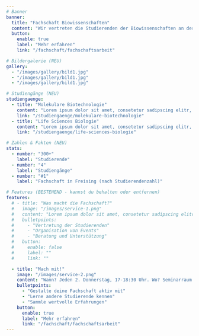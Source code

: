 ```yaml
---
# Banner
banner:
  title: "Fachschaft Biowissenschaften"
  content: "Wir vertreten die Studierenden der Biowissenschaften an der TUM School of Life Sciences in Freising."
  button:
    enable: true
    label: "Mehr erfahren"
    link: "/fachschaft/fachschaftsarbeit"

# Bildergalerie (NEU)
gallery:
  - "/images/gallery/bild1.jpg"
  - "/images/gallery/bild1.jpg"
  - "/images/gallery/bild1.jpg"

# Studiengänge (NEU)
studiengaenge:
  - title: "Molekulare Biotechnologie"
    content: "Lorem ipsum dolor sit amet, consetetur sadipscing elitr, sed diam nonumy eirmod tempor invidunt..."
    link: "/studiengaenge/molekulare-biotechnologie"
  - title: "Life Sciences Biologie"
    content: "Lorem ipsum dolor sit amet, consetetur sadipscing elitr, sed diam nonumy eirmod tempor invidunt..."
    link: "/studiengaenge/life-sciences-biologie"

# Zahlen & Fakten (NEU)
stats:
  - number: "300+"
    label: "Studierende"
  - number: "4"
    label: "Studiengänge"
  - number: "#1"
    label: "Fachschaft in Freising (nach Studierendenzahl)"

# Features (BESTEHEND - kannst du behalten oder entfernen)
features:
  # - title: "Was macht die Fachschaft?"
  #   image: "/images/service-1.png"
  #   content: "Lorem ipsum dolor sit amet, consetetur sadipscing elitr, sed diam nonumy eirmod tempor invidunt ut labore et dolore magna aliquyam erat..."
  #   bulletpoints:
  #     - "Vertretung der Studierenden"
  #     - "Organisation von Events"
  #     - "Beratung und Unterstützung"
  #   button:
  #     enable: false
  #     label: ""
  #     link: ""

  - title: "Mach mit!"
    image: "/images/service-2.png"
    content: "Wann? Jeden 2. Donnerstag, 17-18:30 Uhr. Wo? Seminarraum 2"
    bulletpoints:
      - "Gestalte deine Fachschaft aktiv mit"
      - "Lerne andere Studierende kennen"
      - "Sammle wertvolle Erfahrungen"
    button:
      enable: true
      label: "Mehr erfahren"
      link: "/fachschaft/fachschaftsarbeit"
---
```


<!-- ---
# Banner
banner:
  title: "The Ultimate Starter Template You Need To Start Your Hugo Project"
  content: "Hugoplate is a free starter template built with Hugo and TailwindCSS, providing everything you need to jumpstart your Hugo project and save valuable time."
  image: "/images/banner.png"
  button:
    enable: true
    label: "Get Started For Free"
    link: "https://github.com/zeon-studio/hugoplate"

# Features
features:
  - title: "What's Included in Hugoplate"
    image: "/images/service-1.png"
    content: "Hugoplate is a comprehensive starter template that includes everything you need to get started with your Hugo project. What's Included in Hugoplate"
    bulletpoints:
      - "10+ Pre-build pages"
      - "95+ Google Pagespeed Score"
      - "Build with Hugo and TailwindCSS for easy and customizable styling"
      - "Fully responsive on all devices"
      - "SEO-optimized for better search engine rankings"
      - "**Open-source and free** for personal and commercial use"
    button:
      enable: false
      label: "Get Started Now"
      link: "#"

  - title: "Discover the Key Features Of Hugo"
    image: "/images/service-2.png"
    content: "Hugo is an all-in-one web framework for building fast, content-focused websites. It offers a range of exciting features for developers and website creators. Some of the key features are:"
    bulletpoints:
      - "Zero JS, by default: No JavaScript runtime overhead to slow you down."
      - "Customizable: Tailwind, MDX, and 100+ other integrations to choose from."
      - "UI-agnostic: Supports React, Preact, Svelte, Vue, Solid, Lit and more."
    button:
      enable: true
      label: "Get Started Now"
      link: "https://github.com/zeon-studio/hugoplate"

  - title: "The Top Reasons to Choose Hugo for Your Hugo Project"
    image: "/images/service-3.png"
    content: "With Hugo, you can build modern and content-focused websites without sacrificing performance or ease of use."
    bulletpoints:
      - "Instantly load static sites for better user experience and SEO."
      - "Intuitive syntax and support for popular frameworks make learning and using Hugo a breeze."
      - "Use any front-end library or framework, or build custom components, for any project size."
      - "Built on cutting-edge technology to keep your projects up-to-date with the latest web standards."
    button:
      enable: false
      label: ""
      link: ""
--- -->
